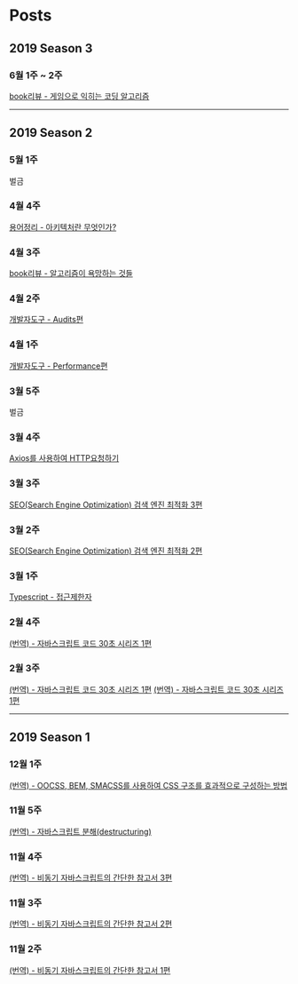 # Posts

## 2019 Season 3

### 6월 1주 ~ 2주
[book리뷰 - 게임으로 익히는 코딩 알고리즘](https://tuhbm.github.io/2019/06/03/gameLearningAlgorithm/)

*****

## 2019 Season 2

### 5월 1주
벌금

### 4월 4주
[용어정리 - 아키텍처란 무엇인가?](https://tuhbm.github.io/2019/04/24/architecture/)

### 4월 3주
[book리뷰 - 알고리즘이 욕망하는 것들](https://tuhbm.github.io/2019/04/17/bookAlgorithms/)

### 4월 2주
[개발자도구 - Audits편](https://tuhbm.github.io/2019/04/10/devTools-audits/)

### 4월 1주
[개발자도구 - Performance편](https://tuhbm.github.io/2019/04/02/devTools-performance/)

### 3월 5주
벌금

### 3월 4주
[Axios를 사용하여 HTTP요청하기](https://tuhbm.github.io/2019/03/21/axios/)

### 3월 3주
[SEO(Search Engine Optimization) 검색 엔진 최적화 3편](https://tuhbm.github.io/2019/03/12/seo3/)

### 3월 2주
[SEO(Search Engine Optimization) 검색 엔진 최적화 2편](https://tuhbm.github.io/2019/03/04/seo2/)

### 3월 1주
[Typescript - 접근제한자](https://tuhbm.github.io/2019/02/27/accessModifier/)

### 2월 4주
[(번역) - 자바스크립트 코드 30초 시리즈<Utiltity> 1편](https://tuhbm.github.io/2019/02/22/javascript30secUtiltity/)

### 2월 3주
[(번역) - 자바스크립트 코드 30초 시리즈<Date> 1편](https://tuhbm.github.io/2019/02/17/javascript30secDate/)
[(번역) - 자바스크립트 코드 30초 시리즈<Array> 1편](https://tuhbm.github.io/2019/02/10/javascript30secArray1/)

*****

## 2019 Season 1

### 12월 1주
[(번역) - OOCSS, BEM, SMACSS를 사용하여 CSS 구조를 효과적으로 구성하는 방법](https://tuhbm.github.io/2018/12/09/cssArchitecture/)

### 11월 5주
[(번역) - 자바스크립트 분해(destructuring)](https://tuhbm.github.io/2018/12/01/javascriptDestructuring/)

### 11월 4주
[(번역) - 비동기 자바스크립트의 간단한 참고서 3편](https://tuhbm.github.io/2018/11/24/async03/)

### 11월 3주
[(번역) - 비동기 자바스크립트의 간단한 참고서 2편](https://tuhbm.github.io/2018/11/14/async02/)

### 11월 2주
[(번역) - 비동기 자바스크립트의 간단한 참고서 1편](https://tuhbm.github.io/2018/11/05/async01/)